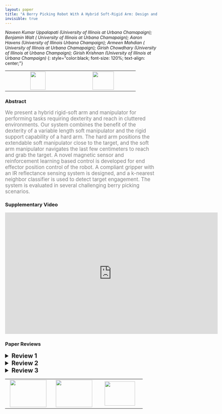 ```yaml
---
layout: paper
title: "A Berry Picking Robot With A Hybrid Soft-Rigid Arm: Design and Task Space Control"
invisible: true
---
```

*Naveen Kumar Uppalapati (University of Illinois at Urbana Chamapaign); Benjamin Walt ( 	University of Illinois at Urbana Chamapaign); Aaron Havens (University of Illinois Urbana Champaign); Armeen Mahdian ( 	University of Illinois at Urbana Chamapaign); Girish Chowdhary (University of Illinois at Urbana Champaign); Girish Krishnan (University of Illinois at Urbana Champaign)*
{: style="color:black; font-size: 120%; text-align: center;"}

<table width="20%"> <tr>
<td style="width: 20%; text-align: center;"><a href="http://www.roboticsproceedings.org/rss16/p027.pdf"><img src="{{ site.baseurl }}/images/paper_link.png"
width = "50"  height = "60"/> </a> </td>

<td style="width: 20%; text-align: center;"><a href="nan"><img src="{{ site.baseurl }}/images/pheedloop_link.png"
width = "70"  height = "60"/> </a> </td>

</tr></table>

### Abstract
<html><p style="color:gray; font-size: 120%; text-align: justified;">
We present a hybrid rigid-soft arm and manipulator for performing tasks requiring dexterity and reach in cluttered environments. Our system combines the benefit of the dexterity of a variable length soft manipulator and the rigid support capability of a hard arm. The hard arm positions the extendable soft manipulator close to the target, and the soft arm manipulator navigates the last few centimeters to reach and grab the target. A novel magnetic sensor and reinforcement learning based control is developed for end effector position control of the robot. A compliant gripper with an IR reflectance sensing system is designed, and a k-nearest neighbor classifier is used to detect target engagement. The system is evaluated in several challenging berry picking scenarios.
</p></html>

### Supplementary Video
<iframe width="700" height="400" src="https://www.youtube.com/embed/0hFTP0UUaIE " frameborder="0" allow="accelerometer; autoplay; encrypted-media; gyroscope; picture-in-picture" allowfullscreen></iframe>

### Paper Reviews
<details><summary style="font-size:20px;"><b> Review 1</b></summary>
<p style="color:gray; font-size: 120%; text-align: justified;">
## 1. General Feel and Major Comments:The authors present a robot arm with a soft gripper, continuum arm, and rigid links to support and reposition the continuum arm's base. The whole setup is placed upon two mobile rover bases.Overall, the paper is very clear with one exception (more later).The introduction could use more citations for some of your claims, especially the discussion about the human labor shortage. Such claims should be backed by data.Your gripper system should be useful in other applications, and on other objects. I recommend showing the gripper grasping and manipulating some other objects. This wouldn't take long, and I'm not suggesting a rigorous study on a complete benchmark object set - just a few samples to make it clear that the approach does indeed generalize to non-ellipsoid objects (it should... just show it!).What simulator did you use? This is critical to understanding your work, and it was mostly omitted. If it was presented in another publication, cite that and present a concise summary of the procedure and modeling assumptions. If it's buried in this manuscript, make it clearer and explicitly stated. For example, on page 5 you say "Rather than performing some system identification for specific arm settings and loading, we use a Kirchhoff rod model of the soft arm [2] to train a control policy directly from experience. Virtually any arm configuration and simulated loading can be trained using an existing reinforcement learning (RL) strategy called Deep Deterministic Policy Gradient (DDPG) introduced by Lillicrap et al. [12]." References [2 of submission 1281]  (a classic textbook on elasticity) and [12 of submission 1281]  (one of the original, possibly the original, paper on DDPG's)are both very general, and it is unclear what you specifically did.## 2. Additional comments"Furthermore, the control method is based on reinforcement learning, and as such provides a strong validation point for the use of such learning based, model-free control methods for challenging reach problems in robotics." - Suggest deleting. RL and related methods are well-developed. Just a quick search in my Zotero library pulled up several related research on RL in (soft) robotics [1-4]. (In many ways, the distinction between soft and hard is arbitrary, and I expect the fields to become more integrated, as submission 1281 is suggesting. Hence, I consider both hard/soft robotics as relevant and included in the below references.)The notation is confusing, for example the use of B for bending and R^2 for rotation. These are both common terms in fields adjacent to that of submission 1281 (B = magnetic field, R^2 coefficient of determination).P3 "the bush" what bush?P4 be clear when you mean accuracy vs. precision[1]M. Zhang et al., “Deep reinforcement learning for tensegrity robot locomotion,” in 2017 IEEE International Conference on Robotics and Automation (ICRA), 2017, pp. 634–641, doi: 10.1109/ICRA.2017.7989079.[2]V. Mnih et al., “Human-level control through deep reinforcement learning,” Nature, vol. 518, no. 7540, p. 529, Feb. 2015, doi: 10.1038/nature14236.[3]F. Agostinelli, S. McAleer, A. Shmakov, and P. Baldi, “Solving the Rubik’s cube with deep reinforcement learning and search,” Nat Mach Intell, vol. 1, no. 8, pp. 356–363, Aug. 2019, doi: 10.1038/s42256-019-0070-z.[4]H. Zhang, R. Cao, S. Zilberstein, F. Wu, and X. Chen, “Toward Effective Soft Robot Control via Reinforcement Learning,” in Intelligent Robotics and Applications, 2017, pp. 173–184, doi: 10.1007/978-3-319-65289-4_17.Figures, overall: - They have the necessary content, suggest polishing. High-level: be clear what you want readers to learn from each figure. Prioritize that, and remove unnecessary clutter (without removing inconvenient but true data. Keep all data, but see specific comments below on how to improve your presentation)Figure 1: - caption "mounted on a TerraSentia *mobile rover*" (also clear this up in the text on page 1)- Consider cropping ~10% tighter to make it clearer what is going on in b and c. This figure is currently a pretty good summary of your paper, thanks for including it.Figure 2 (and somewhat 4):- Way too messy. Additionally, some of this is redundant with Figure 4 and Figure 1. Why was this figure even included? I'd reduce it to just the central image, with labels, and shrunk down. Then, consider placing it side-by-side with a simplified Fig. 4.Figure 3 is tough to read. It will strain your readers' eyes. Consider changing the colors of the background, or at least putting backdrops on the text annotation and adjusting the text colors.Figure 9: Odd (and somewhat confusing) choice of ordinate (y-axis) label.Figure 10: unclear subfigure labels. Consider bolding them, or adding a backdrop. Jarring to look at the different subfigures, some whitespace (0.05" maybe) between the images would be helpful.Scale bars are useful for the less isometric views (Fig. 5), or at least a note about lengthscale in the caption (Fig. 7. 10).References seem to be biased toward the work of Girish Krishnan et al. (Refs 16, 18, 19, 20, 21 = 5 out of 23 total). Furthermore, when removing general (soft) robotics references such as Laschi [1], Antman [2], etc.,  the authors seem to only be citing Krishnan from within the agricultural robotics community, despite the existance of a wide range of other authors in this area. For instance, the work of Lie Tang (ISU), Yin Bao (Auburn), Jian Jin (Purdue), Y. Shibano (Okayama Japan), Giulio Reina (University of Lecce)... etc. are all relevant yet seem to be willfully omitted, despite the fact that presumably the authors of 1281 read other authors besides Krishnan.## 3. Comments on Multimedia (Videos, etc.)- In final submission, title slide could be more informative (author names, school, etc.) - I understand why you did not include such information here, thanks for adhering to the double-blind policy.- The text annotations are difficult to read (put opaque backdrop for instance black or white, or change color), and don't make complete sense ("First Link" - "Rotate first link")- Shaky camera. Please use a tripod. At a minimum, use video-stabilization software as post-processing (this would be unacceptable if the video was used in experiments and not reported as part of the algorithm... but clearly these videos were just for presentation to humans, and not core to the research results).- Are these videos using a human to teleoperate? They don't look as smooth as I expect the DDPG to generate. Especially the interior video
</p> </details>

<details><summary style="font-size:20px;"><b> Review 2</b></summary>
<p style="color:gray; font-size: 120%; text-align: justified;">
This manuscript presented a mobile berry picking robot with hybrid soft-rigid arm and developed a reinforcement learning based controller for the hybrid arm. Originality:The presented work focuses on system development of a mobile manipulator for dexterous manipulation. The capability of this robot system is demonstrated in the berry picking tasks. Though the VaLeNS arm has been reported, the hybrid robotic arm presented in this paper is interesting.Quality:This manuscript well presented a piece of solid work on development of a hybrid robotic arm and an integrated mobile robotic manipulator. Both the hardware and control system are well reported. Further, the performance of the robot has been evaluated in field tests.  Clarity:This manuscript is well structured and written. Significance:The scientific contribution is convincing while the advantages of such a system comparing to other existing large machines could be examined. Some detailed comments here:1. The modular gripper need to be changed to adapt to various type of berries. More details could be added to explain the interface between the soft arm and the gripper both mechanically and electronically.  2. As illustrated in the Fig. 2, the compressor for the soft arm actuation is listed but key specs of the actuation system should be added. In the current form, it is uncertain if the compressor is able to power the soft arm.3. Fig. 8: The three sensor should be better named to avoid confusion.4. The advantage of using the gripper in comparison with other systems using different end-effectors should be clearly stated. 5. If possible, the authors are suggested to compare the performance of controller using kinematics of soft arm and the proposed controller based on reinforced learning. 
</p> </details>

<details><summary style="font-size:20px;"><b> Review 3</b></summary>
<p style="color:gray; font-size: 120%; text-align: justified;">
## Review Details* thank you for a system block diagram.  Please make arrows bigger.* I believe festo developed a soft gripper of the same architecture prior to the fin ray work.  Please cite festo in addition.* how do you plan to incorporate the full system into an automated platform for berry picking?* reporting a success rate when the user is in the loop is difficult.  Please report the success rate of the non-human subsystems separately and numerically* interpreting table I is difficult because you do not explain the meaning of check, check*, check+ or x.  Please put some numbers to the success rates.  what percentage of the time was each trial successful?* My interpretation is similar to those in the paper, that at 20cm, the sca becomes difficult to control due to lowered system stiffness and divergence in the model used to control vs reality.  Though you listed a strategy to mitigate the problem, doesn't this indicate a fundamental limitation of your approach, in that we should expect your model to change throughout a number of use cases?  Which learning strategies would be able to compensate for this better?## video* The video uses a jump-cut, removing critical frames in the middle of the experiment.  Please take a complete video without cutting to assure the reader that what you say is what you demonstrate.* use a tripod, or at least don't zoom in with a smartphone, it gets shaky.* use landscape orientation rather than portrait orientation when capturing video* provide stabilized, close-up shots of critical tasks by using a second camera from a different angle and closer vantage point.  Inset this video into the main video.* unfortunately due to the shakiness, the far distance and grainy video due to zoom and shake, the video poorly represents the work done by the authors.  It reduces my confidence in the method and the results.
</p> </details>

<table width="100%"><tr><td style="width: 30%; text-align: center;"><a href="{{ site.baseurl }}/program/papers/26"> <img src="{{ site.baseurl }}/images/previous_icon.png" width = "120"  height = "90"/> </a> </td>

<td style="width: 30%; text-align: center;"><a href="{{ site.baseurl }}/program/papers"> <img src="{{ site.baseurl }}/images/overview_icon.png" width = "120"  height = "90"/> </a> </td> 

<td style="width: 30%; text-align: center;"><a href="{{ site.baseurl }}/program/papers/28"> <img src="{{ site.baseurl }}/images/next_icon.png" width = "100"  height = "80"/> </a> </td> 

</tr></table>

